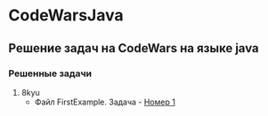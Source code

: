 # CodeWarsJava
## Решение задач на CodeWars на языке java

### Решенные задачи
1. 8kyu
   * Файл FirstExample. Задача - [Номер 1](https://www.codewars.com/kata/515e271a311df0350d00000f/java)